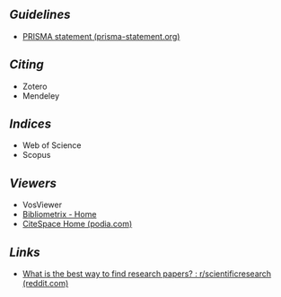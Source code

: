 ## *Guidelines*
+ [PRISMA statement (prisma-statement.org)](https://www.prisma-statement.org/)
## *Citing*

+ Zotero
+ Mendeley

## *Indices*

+ Web of Science
+ Scopus

## *Viewers*

+ VosViewer
+ [Bibliometrix - Home](https://www.bibliometrix.org/home/)
+ [CiteSpace Home (podia.com)](https://citespace.podia.com/)

## *Links*
+ [What is the best way to find research papers? : r/scientificresearch (reddit.com)](https://www.reddit.com/r/scientificresearch/comments/3ujsz8/what_is_the_best_way_to_find_research_papers/)